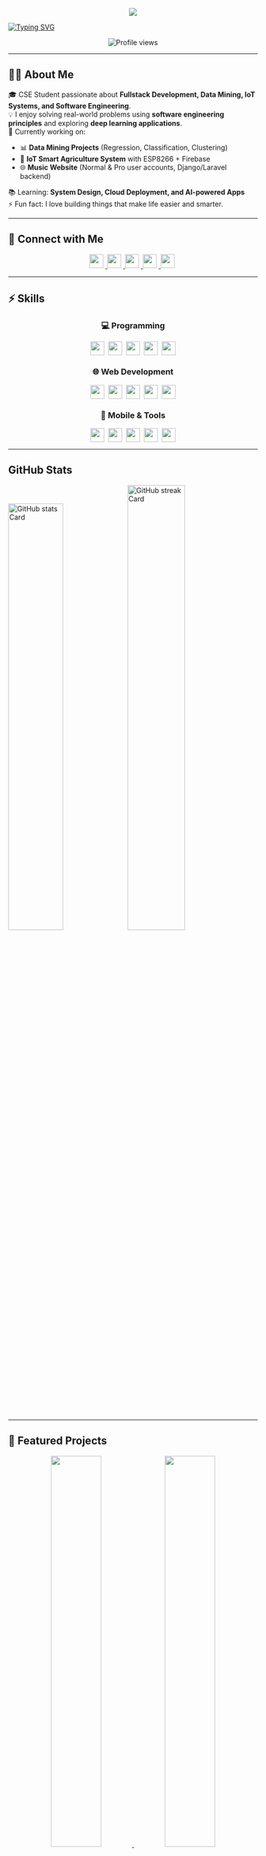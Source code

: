 <!-- Banner -->
<p align="center"> 
  <img src="https://capsule-render.vercel.app/api?type=waving&height=225&color=gradient&text=Muhit%20Rahman&section=header&fontSize=40&descSize=25&desc=Junior%20Software%20Engineer%20and%20Fullstack%20Developer&descAlignY=51&fontAlignY=31&animation=fadeIn&reversal=true" /> 
</p>

<!-- Typing Animation -->
[![Typing SVG](https://readme-typing-svg.herokuapp.com?font=Fira+Code&size=28&pause=1000&color=609966&center=true&vCenter=true&width=1000&lines=Hey%2C+I'm+Muhit+👋;Computer+Science+%26+Engineering+Student;+Fullstack+Developer;Software+Engineering+Enthusiast;Always+Learning+New+Tech+🚀)](https://git.io/typing-svg)


<p align="center">
  <img src="https://komarev.com/ghpvc/?username=Muhit-1&label=Profile%20views&color=0e75b6&style=flat" alt="Profile views" />
</p>


---

## 👨‍💻 About Me  
🎓 CSE Student passionate about **Fullstack Development, Data Mining, IoT Systems, and Software Engineering**.  
💡 I enjoy solving real-world problems using **software engineering principles** and exploring **deep learning applications**.  
🔭 Currently working on:  
- 📊 **Data Mining Projects** (Regression, Classification, Clustering)  
- 🌱 **IoT Smart Agriculture System** with ESP8266 + Firebase  
- 🌐 **Music Website** (Normal & Pro user accounts, Django/Laravel backend)  

📚 Learning: **System Design, Cloud Deployment, and AI-powered Apps**  
⚡ Fun fact: I love building things that make life easier and smarter.  

---

## 🔗 Connect with Me  

<p align="center">
  <a href="https://github.com/Muhit-1" target="_blank">
    <img src="https://img.shields.io/badge/GitHub-100000?logo=github&logoColor=white" height="28" style="margin-right: 4px">
  </a>
  <a href="mailto:senanovi908@gmail.com" target="_blank">
    <img src="https://img.shields.io/badge/Gmail-D14836?style=for-the-badge&logo=gmail&logoColor=white" height="28" style="margin-right: 4px">
  </a>
  <a href="https://codeforces.com/profile/cookiemonster908" target="_blank">
    <img src="https://img.shields.io/badge/Codeforces-445f9d?style=for-the-badge&logo=codeforces&logoColor=white" height="28" style="margin-right: 4px">
  </a>
  <a href="https://www.linkedin.com/in/muhit-rahman/" target="_blank">
    <img src="https://img.shields.io/badge/LinkedIn-0077B5?style=for-the-badge&logo=linkedin&logoColor=white" height="28" style="margin-right: 4px">
  </a>
  <a href="https://www.facebook.com/muhit15" target="_blank">
    <img src="https://img.shields.io/badge/Facebook-1877F2?style=for-the-badge&logo=facebook&logoColor=white" height="28" style="margin-right: 4px">
  </a>
</p>

---

## ⚡ Skills
<div align="center">
  
### 💻 Programming
<div style="display: flex; flex-wrap: wrap; gap: 8px; justify-content: center; margin-bottom: 10px;">
  <img src="https://img.shields.io/badge/JavaScript-F7DF1E?style=for-the-badge&logo=javascript&logoColor=black" height="28">
  <img src="https://img.shields.io/badge/Python-3776AB?style=for-the-badge&logo=python&logoColor=white" height="28">
  <img src="https://img.shields.io/badge/C%2B%2B-00599C?style=for-the-badge&logo=c%2B%2B&logoColor=white" height="28">
  <img src="https://img.shields.io/badge/PHP-777BB4?style=for-the-badge&logo=php&logoColor=white" height="28">
  <img src="https://img.shields.io/badge/Kotlin-0095D5?style=for-the-badge&logo=kotlin&logoColor=white" height="28">
</div>

### 🌐 Web Development
<div style="display: flex; flex-wrap: wrap; gap: 8px; justify-content: center; margin-bottom: 10px;">
  <img src="https://img.shields.io/badge/React-20232A?style=for-the-badge&logo=react&logoColor=61DAFB" height="28">
  <img src="https://img.shields.io/badge/Bootstrap-7952B3?style=for-the-badge&logo=bootstrap&logoColor=white" height="28">
  <img src="https://img.shields.io/badge/Node.js-8CC84B?style=for-the-badge&logo=node.js&logoColor=white" height="28">
  <img src="https://img.shields.io/badge/MySQL-4479A1?style=for-the-badge&logo=mysql&logoColor=white" height="28">
  <img src="https://img.shields.io/badge/MongoDB-47A248?style=for-the-badge&logo=mongodb&logoColor=white" height="28">
</div>

### 📱 Mobile & Tools
<div style="display: flex; flex-wrap: wrap; gap: 8px; justify-content: center;">
  <img src="https://img.shields.io/badge/Android-3DDC84?style=for-the-badge&logo=android&logoColor=white" height="28">
  <img src="https://img.shields.io/badge/Figma-F24E1E?style=for-the-badge&logo=figma&logoColor=white" height="28">
  <img src="https://img.shields.io/badge/Blender-F5792A?style=for-the-badge&logo=blender&logoColor=white" height="28">
  <img src="https://img.shields.io/badge/Unity-000000?style=for-the-badge&logo=unity&logoColor=white" height="28">
  <img src="https://img.shields.io/badge/Firebase-FFCA28?style=for-the-badge&logo=firebase&logoColor=black" height="28">
</div>

</div>

---


## GitHub Stats

<p align="left">
  <img width="47%" src="https://github-readme-stats.vercel.app/api?username=Muhit-1&theme=react&hide_title=false&hide_rank=false&show_icons=false&include_all_commits=false&count_private=true&line_height=23" alt="GitHub stats Card" />
  <img width="48%" src="https://github-readme-streak-stats.herokuapp.com/?user=Muhit-1&theme=react" alt="GitHub streak Card" />
</p>


---

## 🚀 Featured Projects  

<p align="center">
  <a href="https://github.com/Muhit-1/Task-Manager-app">
    <img width="45%" src="https://github-readme-stats.vercel.app/api/pin/?username=Muhit-1&repo=Task-Manager-app&theme=blue-green&border_radius=10" />
  </a>
  <a href="https://github.com/Muhit-1/Music-Player-App">
    <img width="45%" src="https://github-readme-stats.vercel.app/api/pin/?username=Muhit-1&repo=Music-Player-App&theme=blue-green&border_radius=10" />
  </a>
</p>

<p align="center">
    <a href="https://github.com/Muhit-1/Service-Squad">
    <img width="45%" src="https://github-readme-stats.vercel.app/api/pin/?username=Muhit-1&repo=Service-Squad&theme=blue-green&border_radius=10" />
  </a>
</p>



⭐ **"Do better. Be better. Stay better."** ⭐
